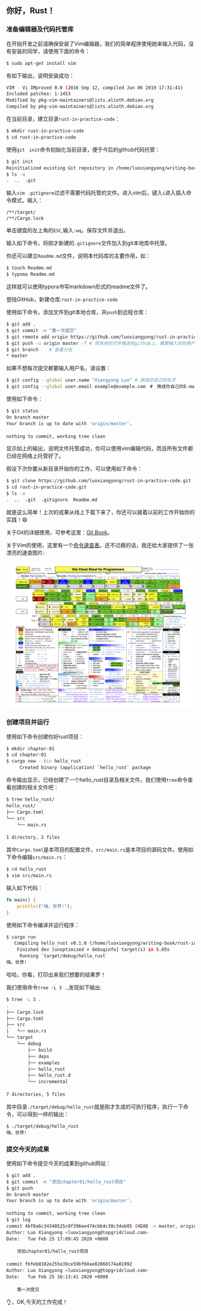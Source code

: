 ## 你好，Rust！

### 准备编辑器及代码托管库

在开始开发之前请确保安装了Vim编辑器，我们的简单程序使用她来输入代码，没有安装的同学，请使用下面的命令：

```bash
$ sudo apt-get install vim
```

有如下输出，说明安装成功：

```bash
VIM - Vi IMproved 8.0 (2016 Sep 12, compiled Jun 06 2019 17:31:41)
Included patches: 1-1453
Modified by pkg-vim-maintainers@lists.alioth.debian.org
Compiled by pkg-vim-maintainers@lists.alioth.debian.org
```

在当前目录，建立目录`rust-in-practice-code`：

```bash
$ mkdir rust-in-practice-code
$ cd rust-in-practice-code
```

使用`git　init`命令初始化当前目录，便于今后的github代码托管：

```bash
$ git init
Reinitialized existing Git repository in /home/luoxiangyong/writing-book/rust-in-practice/.git/
$ ls -a
.  ..  .git
```

输入`vim .gitignore`过滤不需要代码托管的文件。进入vim后，键入`i`进入插入命令模式，输入：

```
/**/target/
/**/Cargo.lock
```

单击键盘的左上角的`ESC`,输入`:wq`，保存文件并退出。

输入如下命令，将刚才新建的`.gitignore`文件加入到git本地库中托管。

你还可以建立`Readme.md`文件，说明本代码库的主要作用，如：

```bash
$ touch Readme.md
$ typoma Readme.md
```

这样就可以使用typora书写markdown形式的readme文件了。

登陆GitHub，新建仓库:`rust-in-practice-code`

使用如下命令，添加文件到git本地仓库，并`push`到远程仓库：

```bash
$ git add .
$ git commit -m "第一次提交"
$ git remote add origin https://github.com/luoxiangyong/rust-in-practice-code.git ＃　换成你的代码仓库地址
$ git push -u origin master -f # 把本地的文件推送到github上，需要输入你的用户名和密码
$ git branch	# 查看分支
* master
```

如果不想每次提交都要输入用户名，请设置：

```bash
$ git config --global user.name "Xiangyong Luo"	# 换成你自己的名字
$ git config --global user.email example@example.com　#　换成你自己的E-mail地址，需要跟github上注册的信息一致
```

使用如下命令：

```bash
$ git status
On branch master
Your branch is up to date with 'origin/master'.

nothing to commit, working tree clean
```

显示如上的输出，说明文件托管成功，你可以使用vim编辑代码，而且所有文件都已经在网络上托管好了。

假设下次你要从新目录开始你的工作，可以使用如下命令：

```bash
$ git clone https://github.com/luoxiangyong/rust-in-practice-code.git
$ cd rust-in-practice-code.git
$ ls -a
.  ..  .git  .gitignore  Readme.md
```

就是这么简单！上次的成果从线上下载下来了，你还可以接着以前的工作开始你的实践！:smile:

关于Git的详细使用，可参考这里：[Git Book](https://git-scm.com/book/zh/v2)。

关于Vim的使用，这里有一个[命令速查表](https://github.com/skywind3000/awesome-cheatsheets/blob/master/editors/vim.txt)。还不过瘾的话，我还给大家提供了一张漂亮的速查图片:

![给程序员准备的Vim命令速查表](./assets/vim-for-programmer-01.png)

### 创建项目并运行

使用如下命令创建你好rust项目：

```bash
$ mkdir chapter-01
$ cd chapter-01
$ cargo new --bin hello_rust
     Created binary (application) `hello_rust` package
```

命令输出显示，已经创建了一个hello_rust目录及相关文件。我们使用`tree`命令查看创建的相关文件吧：

```bash
$ tree hello_rust/
hello_rust/
├── Cargo.toml
└── src
    └── main.rs

1 directory, 2 files

```

其中`Cargo.toml`是本项目的配置文件，`src/main.rs`是本项目的源码文件。使用如下命令编辑`src/main.rs`：

```bash
$ cd hello_rust
$ vim src/main.rs
```

输入如下代码：

```rust
fn main() {
    println!("嗨，世界!");
}
```

使用如下命令编译并运行程序：

```bash
$ cargo run
   Compiling hello_rust v0.1.0 (/home/luoxiangyong/writing-book/rust-in-practice-code/chapter-01/hello_rust)
    Finished dev [unoptimized + debuginfo] target(s) in 5.05s
     Running `target/debug/hello_rust`
嗨，世界!
```

哈哈，你看，打印出来我们想要的结果罗！



我们使用命令`tree -L 3 .`,发现如下输出:

```bash
$ tree -L 3 .
.
├── Cargo.lock
├── Cargo.toml
├── src
│   └── main.rs
└── target
    └── debug
        ├── build
        ├── deps
        ├── examples
        ├── hello_rust
        ├── hello_rust.d
        └── incremental

7 directories, 5 files

```

其中目录`./target/debug/hello_rust`就是刚才生成的可执行程序，执行一下命令，可以得到一样的输出：

```bash
$ ./target/debug/hello_rust
嗨，世界!

```

### 提交今天的成果

使用如下命令提交今天的成果到github网站：

```bash
$ git add .
$ git commit -m "添加chapter01/hello_rust项目"
$ git push
On branch master
Your branch is up to date with 'origin/master'.

nothing to commit, working tree clean
$ git log
commit 4bf8a6c34340525c8f396ee474cbb4c38c34ab85 (HEAD -> master, origin/master)
Author: Luo Xiangyong <luoxiangyong@topgridcloud.com>
Date:   Tue Feb 25 17:09:45 2020 +0800

    添加chapter01/hello_rust项目

commit fbfeb8382e255e39ce59bf60ae02060174a01992
Author: Luo Xiangyong <luoxiangyong@topgridcloud.com>
Date:   Tue Feb 25 16:13:41 2020 +0800

    第一次提交

```

:ok_hand:，OK,今天的工作完成！